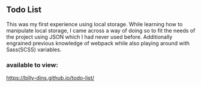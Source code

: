 ## Todo List
This was my first experience using local storage. While learning how to manipulate local storage, I came across a way of doing so to fit the needs of the project using JSON which I had never used before.
Additionally engrained previous knowledge of webpack while also playing around with Sass(SCSS) variables.

### available to view:
https://billy-dins.github.io/todo-list/